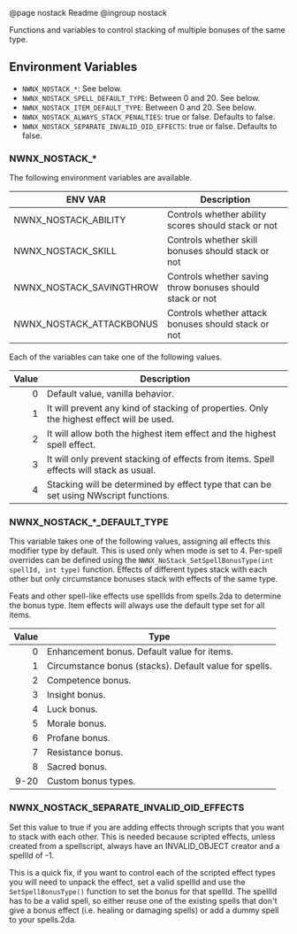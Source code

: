 @page nostack Readme
@ingroup nostack

Functions and variables to control stacking of multiple bonuses of the same type.

## Environment Variables

* `NWNX_NOSTACK_*`: See below.
* `NWNX_NOSTACK_SPELL_DEFAULT_TYPE`: Between 0 and 20. See below.
* `NWNX_NOSTACK_ITEM_DEFAULT_TYPE`: Between 0 and 20. See below.
* `NWNX_NOSTACK_ALWAYS_STACK_PENALTIES`: true or false. Defaults to false.
* `NWNX_NOSTACK_SEPARATE_INVALID_OID_EFFECTS`: true or false. Defaults to false.

### NWNX_NOSTACK_*

The following environment variables are available.

| ENV VAR | Description |
|---|----|
| NWNX_NOSTACK_ABILITY | Controls whether ability scores should stack or not |
| NWNX_NOSTACK_SKILL | Controls whether skill bonuses should stack or not |
| NWNX_NOSTACK_SAVINGTHROW | Controls whether saving throw bonuses should stack or not |
| NWNX_NOSTACK_ATTACKBONUS | Controls whether attack bonuses should stack or not |

Each of the variables can take one of the following values.

| Value | Description |
|---:|----|
| 0 | Default value, vanilla behavior. |
| 1 | It will prevent any kind of stacking of properties. Only the highest effect will be used. |
| 2 | It will allow both the highest item effect and the highest spell effect. |
| 3 | It will only prevent stacking of effects from items. Spell effects will stack as usual. |
| 4 | Stacking will be determined by effect type that can be set using NWscript functions. |

### NWNX_NOSTACK_*_DEFAULT_TYPE
This variable takes one of the following values, assigning all effects this modifier type by default.
This is used only when mode is set to 4. Per-spell overrides can be defined using the
`NWNX_NoStack_SetSpellBonusType(int spellId, int type)` function. Effects of different types
stack with each other but only circumstance bonuses stack with effects of the same type.

Feats and other spell-like effects use spellIds from spells.2da to determine the bonus type. Item effects will always use the default type set for all items.

| Value | Type |
|---:|----|
| 0 | Enhancement bonus. Default value for items. |
| 1 | Circumstance bonus (stacks). Default value for spells. |
| 2 | Competence bonus. |
| 3 | Insight bonus. |
| 4 | Luck bonus. |
| 5 | Morale bonus. |
| 6 | Profane bonus. |
| 7 | Resistance bonus. |
| 8 | Sacred bonus. |
| 9-20 | Custom bonus types. |

### NWNX_NOSTACK_SEPARATE_INVALID_OID_EFFECTS
Set this value to true if you are adding effects through scripts that you want to stack with each other.
This is needed because scripted effects, unless created from a spellscript, always have an INVALID_OBJECT creator and a spellId of -1.

This is a quick fix, if you want to control each of the scripted effect types you will need to unpack the effect, set a valid spellId and use the
`SetSpellBonusType()` function to set the bonus for that spellId. The spellId has to be a valid spell, so either reuse one of the existing spells
that don't give a bonus effect (i.e. healing or damaging spells) or add a dummy spell to your spells.2da.
